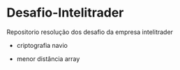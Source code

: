 # Desafio-Intelitrader
Repositorio resolução dos desafio da empresa intelitrader

- criptografia navio

- menor distância array
